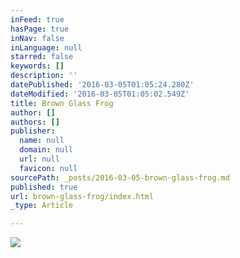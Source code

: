 ```yaml
---
inFeed: true
hasPage: true
inNav: false
inLanguage: null
starred: false
keywords: []
description: ''
datePublished: '2016-03-05T01:05:24.280Z'
dateModified: '2016-03-05T01:05:02.549Z'
title: Brown Glass Frog
author: []
authors: []
publisher:
  name: null
  domain: null
  url: null
  favicon: null
sourcePath: _posts/2016-03-05-brown-glass-frog.md
published: true
url: brown-glass-frog/index.html
_type: Article

---
```

![](https://the-grid-user-content.s3-us-west-2.amazonaws.com/0635c743-843f-474a-8854-0f0f66db76b2.jpg)
